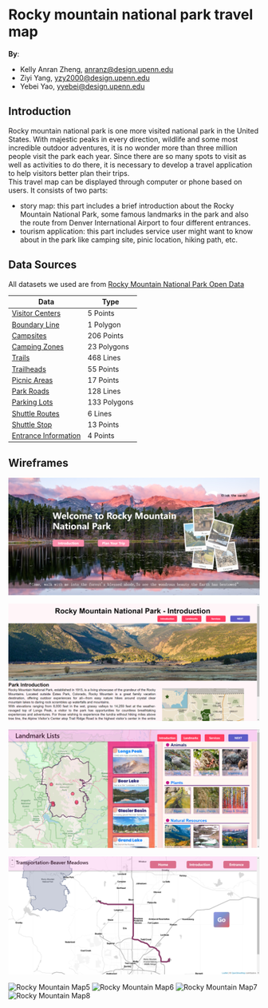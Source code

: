 # Rocky mountain national park travel map

**By**:
* Kelly Anran Zheng, anranz@design.upenn.edu
* Ziyi Yang, yzy2000@design.upenn.edu
* Yebei Yao, yyebei@design.upenn.edu

## Introduction
Rocky mountain national park is one more visited national park in the United States. With majestic peaks in every direction, wildlife and some most incredible outdoor adventures, it is no wonder more than three million people visit the park each year. Since there are so many spots to visit as well as activities to do there, it is necessary to develop a travel application to help visitors better plan their trips.  
This travel map can be displayed through computer or phone based on users. It consists of two parts:
- story map: this part includes a brief introduction about the Rocky Mountain National Park, some famous landmarks in the park and also the route from Denver International Airport to four different entrances.
- tourism application: this part includes service user might want to know about in the park like camping site, pinic location, hiking path, etc. 
## Data Sources
All datasets we used are from [Rocky Mountain National Park Open Data](https://romo-nps.opendata.arcgis.com/)

|       Data     |        Type            |
|----------------|-------------------------------|
|[Visitor Centers](https://romo-nps.opendata.arcgis.com/datasets/nps::rocky-mountain-national-park-visitor-centers/explore)|5 Points|
|[Boundary Line](https://romo-nps.opendata.arcgis.com/datasets/rocky-mountain-national-park-boundary-line/explore?location=40.355291%2C-105.702647%2C11.00)|1 Polygon|
|[Campsites](https://romo-nps.opendata.arcgis.com/datasets/backcountry-campsites-for-2017/explore?location=40.346309%2C-105.581208%2C11.00&showTable=true)|206 Points|
|[Camping Zones](https://romo-nps.opendata.arcgis.com/datasets/rocky-mountain-national-park-camping-zones/explore?location=40.281596%2C-105.606858%2C10.53)|23 Polygons|
|[Trails](https://romo-nps.opendata.arcgis.com/datasets/rocky-mountain-national-park-trails/explore?location=40.355947%2C-105.694379%2C11.00)|468 Lines|
|[Trailheads](https://romo-nps.opendata.arcgis.com/datasets/rocky-mountain-national-park-trailheads-pt/explore?location=40.324522%2C-105.679883%2C11.92&showTable=true)|55 Points|
|[Picnic Areas](https://romo-nps.opendata.arcgis.com/datasets/nps::rocky-mountain-national-park-picnic-areas/explore?location=40.260344%2C-105.610513%2C10.78)|17 Points|
|[Park Roads](https://romo-nps.opendata.arcgis.com/datasets/rocky-mountain-national-park-park-roads/explore?location=40.342530%2C-105.698910%2C11.75)|128 Lines|
|[Parking Lots](https://romo-nps.opendata.arcgis.com/datasets/nps::rocky-mountain-national-park-parking-lots/explore?location=40.266407%2C-105.835272%2C16.59)|133 Polygons|
|[Shuttle Routes](https://romo-nps.opendata.arcgis.com/datasets/rocky-mountain-national-park-shuttle-routes/explore?location=40.343616%2C-105.580170%2C13.70)|6 Lines|
|[Shuttle Stop](https://romo-nps.opendata.arcgis.com/datasets/rocky-mountain-national-park-shuttlestop-pt/explore?location=40.344708%2C-105.580136%2C13.75)|13 Points|
|[Entrance Information](https://www.mycoloradoparks.com/park/faqs/rmnp-entrances)|4 Points|
## Wireframes
![Rocky Mountain Map](https://github.com/Anran0716/musa-611-final/blob/main/wireframe-img/cover.png)

![Rocky Mountain Map2](https://github.com/Anran0716/musa-611-final/blob/main/wireframe-img/introduction.png)

![Rocky Mountain Map3](https://github.com/Anran0716/musa-611-final/blob/main/wireframe-img/landmark.png)

![Rocky Mountain Map4](https://github.com/Anran0716/musa-611-final/blob/main/wireframe-img/path.png)

![Rocky Mountain Map5](https://user-images.githubusercontent.com/90070226/161394505-dc9bf71f-87f1-4bb3-be51-5f33ad084d85.jpg)
![Rocky Mountain Map6](https://user-images.githubusercontent.com/90070226/161394508-f9e4e8c3-6c72-4d2f-879d-82d04a084266.jpg)
![Rocky Mountain Map7](https://user-images.githubusercontent.com/90070226/161394513-2592b00a-2be8-45c0-9f5f-91e6d867e930.jpg)
![Rocky Mountain Map8](https://user-images.githubusercontent.com/90070226/161394521-343cf0f3-007e-4e74-a30b-526950704564.jpg)

